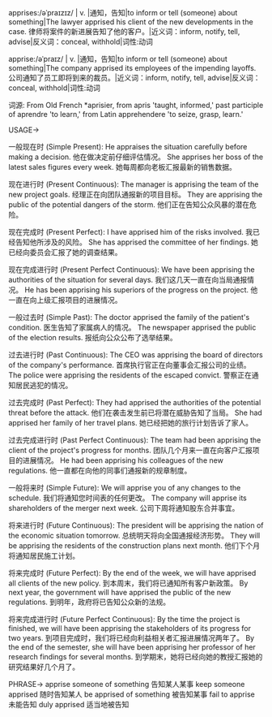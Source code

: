 apprises:/əˈpraɪzɪz/
| v. |通知，告知|to inform or tell (someone) about something|The lawyer apprised his client of the new developments in the case. 律师将案件的新进展告知了他的客户。|近义词：inform, notify, tell, advise|反义词：conceal, withhold|词性:动词

apprise:/əˈpraɪz/
| v. |通知，告知|to inform or tell (someone) about something|The company apprised its employees of the impending layoffs. 公司通知了员工即将到来的裁员。|近义词：inform, notify, tell, advise|反义词：conceal, withhold|词性:动词

词源: From Old French *aprisier, from apris 'taught, informed,' past participle of aprendre 'to learn,' from Latin apprehendere 'to seize, grasp, learn.'


USAGE->

一般现在时 (Simple Present):
He appraises the situation carefully before making a decision. 他在做决定前仔细评估情况。
She apprises her boss of the latest sales figures every week. 她每周都向老板汇报最新的销售数据。

现在进行时 (Present Continuous):
The manager is apprising the team of the new project goals. 经理正在向团队通报新的项目目标。
They are apprising the public of the potential dangers of the storm. 他们正在告知公众风暴的潜在危险。

现在完成时 (Present Perfect):
I have apprised him of the risks involved. 我已经告知他所涉及的风险。
She has apprised the committee of her findings. 她已经向委员会汇报了她的调查结果。

现在完成进行时 (Present Perfect Continuous):
We have been apprising the authorities of the situation for several days. 我们这几天一直在向当局通报情况。
He has been apprising his superiors of the progress on the project. 他一直在向上级汇报项目的进展情况。

一般过去时 (Simple Past):
The doctor apprised the family of the patient's condition. 医生告知了家属病人的情况。
The newspaper apprised the public of the election results. 报纸向公众公布了选举结果。

过去进行时 (Past Continuous):
The CEO was apprising the board of directors of the company's performance. 首席执行官正在向董事会汇报公司的业绩。
The police were apprising the residents of the escaped convict. 警察正在通知居民逃犯的情况。

过去完成时 (Past Perfect):
They had apprised the authorities of the potential threat before the attack. 他们在袭击发生前已将潜在威胁告知了当局。
She had apprised her family of her travel plans. 她已经把她的旅行计划告诉了家人。

过去完成进行时 (Past Perfect Continuous):
The team had been apprising the client of the project's progress for months.  团队几个月来一直在向客户汇报项目的进展情况。
He had been apprising his colleagues of the new regulations. 他一直都在向他的同事们通报新的规章制度。


一般将来时 (Simple Future):
We will apprise you of any changes to the schedule.  我们将通知您时间表的任何更改。
The company will apprise its shareholders of the merger next week. 公司下周将通知股东合并事宜。


将来进行时 (Future Continuous):
The president will be apprising the nation of the economic situation tomorrow. 总统明天将向全国通报经济形势。
They will be apprising the residents of the construction plans next month.  他们下个月将通知居民施工计划。

将来完成时 (Future Perfect):
By the end of the week, we will have apprised all clients of the new policy. 到本周末，我们将已通知所有客户新政策。
By next year, the government will have apprised the public of the new regulations. 到明年，政府将已告知公众新的法规。


将来完成进行时 (Future Perfect Continuous):
By the time the project is finished, we will have been apprising the stakeholders of its progress for two years. 到项目完成时，我们将已经向利益相关者汇报进展情况两年了。
By the end of the semester, she will have been apprising her professor of her research findings for several months. 到学期末，她将已经向她的教授汇报她的研究结果好几个月了。




PHRASE->
apprise someone of something  告知某人某事
keep someone apprised  随时告知某人
be apprised of something  被告知某事
fail to apprise  未能告知
duly apprised  适当地被告知
